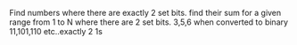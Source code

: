 Find numbers where there are exactly 2 set bits. find their sum for a given range from 1 to N where there are 2 set bits.
3,5,6 when converted to binary 11,101,110 etc..exactly 2 1s